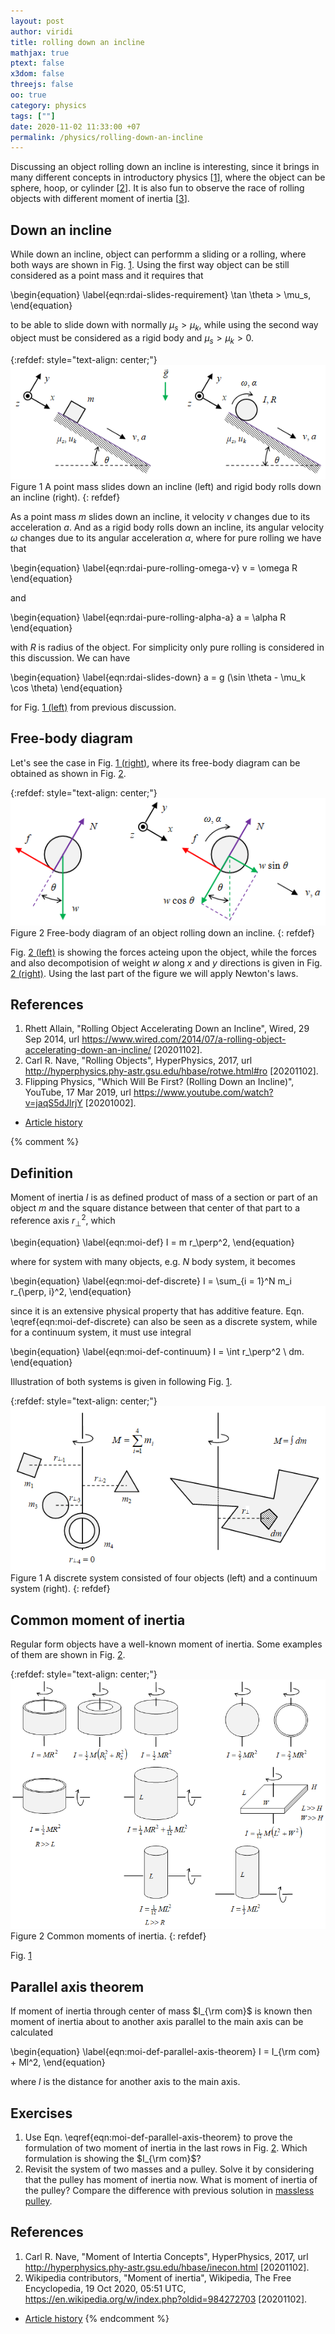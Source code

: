 ```yaml
---
layout: post
author: viridi
title: rolling down an incline
mathjax: true
ptext: false
x3dom: false
threejs: false
oo: true
category: physics
tags: [""]
date: 2020-11-02 11:33:00 +07
permalink: /physics/rolling-down-an-incline
---
```

Discussing an object rolling down an incline is interesting, since it brings in many different concepts in introductory physics [[1](#ref1)], where the object can be sphere, hoop, or cylinder [[2](#ref2)]. It is also fun to observe the race of rolling objects with different moment of inertia [[3](#ref3)].


## Down an incline
While down an incline, object can performm a sliding or a rolling, where both ways are shown in Fig. <a href="#fig:rdai-down-an-incline">1</a>. Using the first way object can be still considered as a point mass and it requires that

\begin{equation}
\label{eqn:rdai-slides-requirement}
\tan \theta > \mu_s,
\end{equation}

to be able to slide down with normally $\mu_s > \mu_k$, while using the second way object must be considered as a rigid body and $\mu_s > \mu_k > 0$.

{:refdef: style="text-align: center;"}
![down an incline](/assets/img/phys/down-an-incline.png)
<br />
Figure <a name="fig:rdai-down-an-incline">1</a> A point mass slides down an incline (left) and rigid body rolls down an incline (right).
{: refdef}

As a point mass $m$ slides down an incline, it velocity $v$ changes due to its acceleration $a$. And as a rigid body rolls down an incline, its angular velocity $\omega$ changes due to its angular acceleration $\alpha$, where for pure rolling we have that

\begin{equation}
\label{eqn:rdai-pure-rolling-omega-v}
v = \omega R
\end{equation}

and

\begin{equation}
\label{eqn:rdai-pure-rolling-alpha-a}
a = \alpha R
\end{equation}

with $R$ is radius of the object. For simplicity only pure rolling is considered in this discussion. We can have

\begin{equation}
\label{eqn:rdai-slides-down}
a = g (\sin \theta - \mu_k \cos \theta) 
\end{equation}

for Fig. <a href="#fig:rdai-down-an-incline">1 (left)</a> from previous discussion.


## Free-body diagram
Let's see the case in Fig. <a href="#fig:rdai-down-an-incline">1 (right)</a>, where its free-body diagram can be obtained as shown in Fig. <a href="#fig:rdai-free-body-diagram">2</a>.

{:refdef: style="text-align: center;"}
![down an incline](/assets/img/phys/rdai-free-body-diagram.png)
<br />
Figure <a name="fig:rdai-free-body-diagram">2</a> Free-body diagram of an object rolling down an incline.
{: refdef}

Fig. <a href="#fig:rdai-free-body-diagram">2 (left)</a> is showing the forces acteing upon the object, while the forces and also decompotision of weight $w$ along $x$ and $y$ directions is given in Fig. <a href="#fig:rdai-free-body-diagram">2 (right)</a>. Using the last part of the figure we will apply Newton's laws.


## References
1. <a name="ref1"></a>Rhett Allain, "Rolling Object Accelerating Down an Incline", Wired, 29 Sep 2014, url <https://www.wired.com/2014/07/a-rolling-object-accelerating-down-an-incline/> [20201102].
2. <a name="ref2"></a>Carl R. Nave, "Rolling Objects", HyperPhysics, 2017, url <http://hyperphysics.phy-astr.gsu.edu/hbase/rotwe.html#ro> [20201102].
3. Flipping Physics, "Which Will Be First? (Rolling Down an Incline)", YouTube, 17 Mar 2019, url <https://www.youtube.com/watch?v=jaqS5dJlrjY> [20201002].

+ [Article history](https://github.com/butiran/butiran.github.io/commits/master/_posts/phys/2020-11-02-rolling-down-an-incline.md)


{% comment %}
## Definition
Moment of inertia $I$ is as defined product of mass of a section or part of an object $m$ and the square distance between that center of that part to a reference axis $r_\perp^2$, which 

\begin{equation}
\label{eqn:moi-def}
I = m r_\perp^2,
\end{equation}

where for system with many objects, e.g. $N$ body system, it becomes

\begin{equation}
\label{eqn:moi-def-discrete}
I = \sum_{i = 1}^N m_i r_{\perp, i}^2,
\end{equation}

since it is an extensive physical property that has additive feature. Eqn. \eqref{eqn:moi-def-discrete} can also be seen as a discrete system, while for a continuum system, it must use integral

\begin{equation}
\label{eqn:moi-def-continuum}
I = \int r_\perp^2 \ dm.
\end{equation}

Illustration of both systems is given in following Fig. <a href="#fig:moi-discrete-continuum">1</a>.

{:refdef: style="text-align: center;"}
![moment of inertia of dicrete and continuum systems](/assets/img/phys/moi-disc-cont.png)
<br />
Figure <a name="fig:moi-discrete-continuum">1</a> A discrete system consisted of four objects (left) and a continuum system (right).
{: refdef}


## Common moment of inertia
Regular form objects have a well-known moment of inertia. Some examples of them are shown in Fig. <a href="#fig:moi-common-form">2</a>.

{:refdef: style="text-align: center;"}
![example of common moment of inertia](/assets/img/phys/moi-common-forms.png)
<br />
Figure <a name="fig:moi-common-form">2</a> Common moments of inertia.
{: refdef}


Fig. <a href="#fig:moi-discrete-continuum">1</a>

## Parallel axis theorem
If moment of inertia through center of mass $I_{\rm com}$ is known then moment of inertia about to another axis parallel to the main axis can be calculated

\begin{equation}
\label{eqn:moi-def-parallel-axis-theorem}
I = I_{\rm com} + Ml^2,
\end{equation}

where $l$ is the distance for another axis to the main axis.


## Exercises
1. Use Eqn. \eqref{eqn:moi-def-parallel-axis-theorem} to prove the formulation of two moment of inertia in the last rows in Fig. <a href="#fig:moi-common-form">2</a>. Which formulation is showing the $I_{\rm com}$?
2. Revisit the system of two masses and a pulley. Solve it by considering that the pulley has moment of inertia now. What is moment of inertia of the pulley? Compare the difference with previous solution in [massless pulley](massless-pulley).


## References
1. <a name="ref1"></a>Carl R. Nave, "Moment of Intertia Concepts", HyperPhysics, 2017, url <http://hyperphysics.phy-astr.gsu.edu/hbase/inecon.html> [20201102].
2. <a name="ref2"></a>Wikipedia contributors, "Moment of inertia", Wikipedia, The Free Encyclopedia, 19 Oct 2020, 05:51 UTC, <https://en.wikipedia.org/w/index.php?oldid=984272703> [20201102].

+ [Article history](https://github.com/butiran/butiran.github.io/commits/master/_posts/phys/2020-11-02-moment-of-inertia.md)
{% endcomment %}